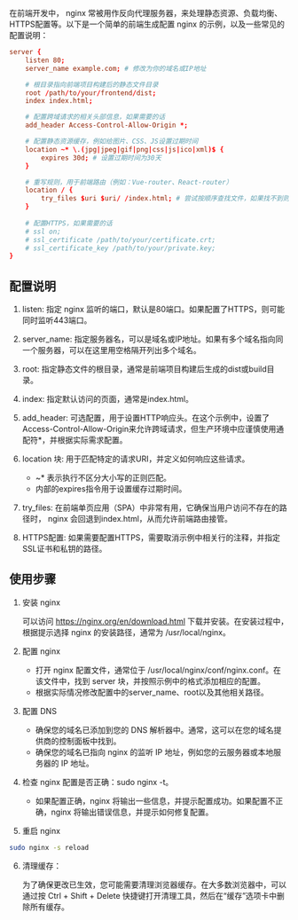 在前端开发中， nginx 常被用作反向代理服务器，来处理静态资源、负载均衡、HTTPS配置等。以下是一个简单的前端生成配置 nginx 的示例，以及一些常见的配置说明：

```conf
server {
    listen 80;
    server_name example.com; # 修改为你的域名或IP地址

    # 根目录指向前端项目构建后的静态文件目录
    root /path/to/your/frontend/dist;
    index index.html;

    # 配置跨域请求的相关头部信息，如果需要的话
    add_header Access-Control-Allow-Origin *;

    # 配置静态资源缓存，例如给图片、CSS、JS设置过期时间
    location ~* \.(jpg|jpeg|gif|png|css|js|ico|xml)$ {
        expires 30d; # 设置过期时间为30天
    }

    # 重写规则，用于前端路由（例如：Vue-router、React-router）
    location / {
        try_files $uri $uri/ /index.html; # 尝试按顺序查找文件，如果找不到则回退到index.html
    }
    
    # 配置HTTPS，如果需要的话
    # ssl on;
    # ssl_certificate /path/to/your/certificate.crt;
    # ssl_certificate_key /path/to/your/private.key;
}
```

## 配置说明
1. listen: 指定 nginx 监听的端口，默认是80端口。如果配置了HTTPS，则可能同时监听443端口。

2. server_name: 指定服务器名，可以是域名或IP地址。如果有多个域名指向同一个服务器，可以在这里用空格隔开列出多个域名。

3. root: 指定静态文件的根目录，通常是前端项目构建后生成的dist或build目录。

4. index: 指定默认访问的页面，通常是index.html。

5. add_header: 可选配置，用于设置HTTP响应头。在这个示例中，设置了Access-Control-Allow-Origin来允许跨域请求，但生产环境中应谨慎使用通配符*，并根据实际需求配置。

6. location 块: 用于匹配特定的请求URI，并定义如何响应这些请求。
    * ~* 表示执行不区分大小写的正则匹配。
    * 内部的expires指令用于设置缓存过期时间。

7. try_files: 在前端单页应用（SPA）中非常有用，它确保当用户访问不存在的路径时， nginx 会回退到index.html，从而允许前端路由接管。

8. HTTPS配置: 如果需要配置HTTPS，需要取消示例中相关行的注释，并指定SSL证书和私钥的路径。

## 使用步骤
1. 安装 nginx
   
    可以访问 https://nginx.org/en/download.html 下载并安装。在安装过程中，根据提示选择 nginx 的安装路径，通常为 /usr/local/nginx。

2. 配置 nginx
    
    * 打开 nginx 配置文件，通常位于 /usr/local/nginx/conf/nginx.conf。在该文件中，找到 server 块，并按照示例中的格式添加相应的配置。
    * 根据实际情况修改配置中的server_name、root以及其他相关路径。
  
3. 配置 DNS
    
    * 确保您的域名已添加到您的 DNS 解析器中。通常，这可以在您的域名提供商的控制面板中找到。
    * 确保您的域名已指向 nginx 的监听 IP 地址，例如您的云服务器或本地服务器的 IP 地址。

4. 检查 nginx 配置是否正确：sudo nginx -t。

    * 如果配置正确，nginx 将输出一些信息，并提示配置成功。如果配置不正确，nginx 将输出错误信息，并提示如何修复配置。

5. 重启 nginx
```bash
sudo nginx -s reload
```

6. 清理缓存：

    为了确保更改已生效，您可能需要清理浏览器缓存。在大多数浏览器中，可以通过按 Ctrl + Shift + Delete 快捷键打开清理工具，然后在“缓存”选项卡中删除所有缓存。